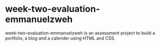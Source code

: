 # week-two-evaluation-emmanuelzweh
week-two-evaluation-emmanuelzweh is an assessment project to build a portfolio, a blog and a calender using HTML and CSS. 
